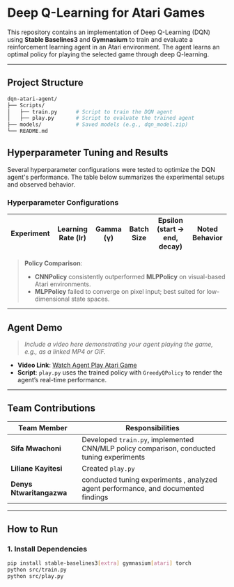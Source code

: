 #  Deep Q-Learning for Atari Games

This repository contains an implementation of Deep Q-Learning (DQN) using **Stable Baselines3** and **Gymnasium** to train and evaluate a reinforcement learning agent in an Atari environment. The agent learns an optimal policy for playing the selected game through deep Q-learning.

---

## Project Structure

```bash
dqn-atari-agent/
├── Scripts/
│   ├── train.py      # Script to train the DQN agent
│   ├── play.py       # Script to evaluate the trained agent
├── models/           # Saved models (e.g., dqn_model.zip)
└── README.md
```

##  Hyperparameter Tuning and Results

Several hyperparameter configurations were tested to optimize the DQN agent's performance. The table below summarizes the experimental setups and observed behavior.

### Hyperparameter Configurations

| Experiment | Learning Rate (lr) | Gamma (γ) | Batch Size | Epsilon (start → end, decay) | Noted Behavior |
|------------|---------------------|-----------|-------------|-------------------------------|----------------|


> **Policy Comparison**:  
> - **CNNPolicy** consistently outperformed **MLPPolicy** on visual-based Atari environments.  
> - **MLPPolicy** failed to converge on pixel input; best suited for low-dimensional state spaces.

---

##  Agent Demo

> *Include a video here demonstrating your agent playing the game, e.g., as a linked MP4 or GIF.*

- **Video Link**: [Watch Agent Play Atari Game](#)  
- **Script**: `play.py` uses the trained policy with `GreedyQPolicy` to render the agent’s real-time performance.

---

## Team Contributions

| Team Member            | Responsibilities                                                                 |
|------------------------|----------------------------------------------------------------------------------|
| **Sifa Mwachoni**      | Developed `train.py`, implemented CNN/MLP policy comparison, conducted tuning experiments |
| **Liliane Kayitesi**   | Created `play.py`|
| **Denys Ntwaritangazwa** | conducted tuning experiments , analyzed agent performance, and documented findings  |

---

##  How to Run

### 1. Install Dependencies

```bash
pip install stable-baselines3[extra] gymnasium[atari] torch
python src/train.py
python src/play.py


